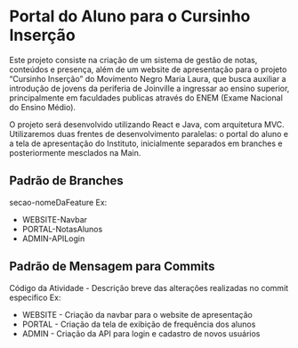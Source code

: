 # Portal do Aluno para o Cursinho Inserção
Este projeto consiste na criação de um sistema de gestão de notas, conteúdos e presença, além de um website de apresentação para o projeto “Cursinho Inserção” do Movimento Negro Maria Laura, que busca auxiliar a introdução de jovens da periferia de Joinville a ingressar ao ensino superior, principalmente em faculdades publicas através do ENEM (Exame Nacional do Ensino Médio).

O projeto será desenvolvido utilizando React e Java, com arquitetura MVC. Utilizaremos duas frentes de desenvolvimento paralelas: o portal do aluno e a tela de apresentação do Instituto, inicialmente separados em branches e posteriormente mesclados na Main.

## Padrão de Branches
secao-nomeDaFeature
Ex:
- WEBSITE-Navbar
- PORTAL-NotasAlunos
- ADMIN-APILogin

## Padrão de Mensagem para Commits
Código da Atividade - Descrição breve das alterações realizadas no commit especifico
Ex:
- WEBSITE - Criação da navbar para o website de apresentação
- PORTAL - Criação da tela de exibição de frequência dos alunos
- ADMIN - Criação da API para login e cadastro de novos usuários

